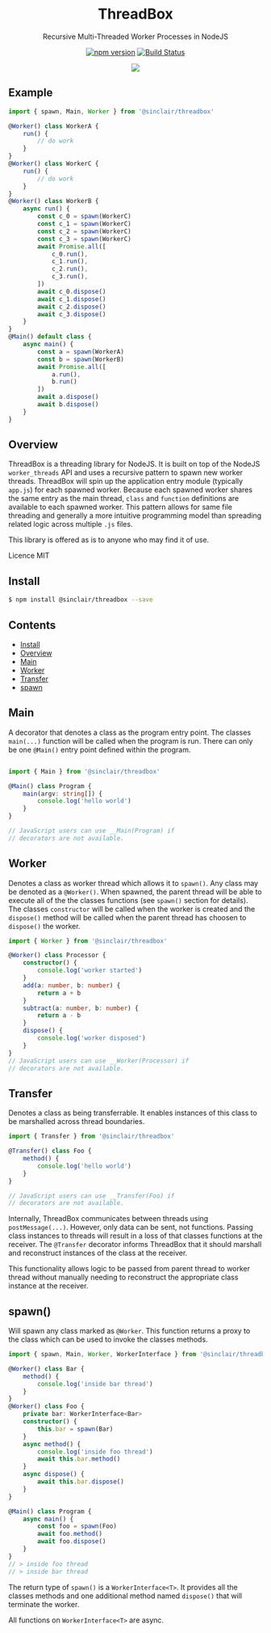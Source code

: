 <div align='center'>

<h1>ThreadBox</h1>

<p>Recursive Multi-Threaded Worker Processes in NodeJS</p>

[![npm version](https://badge.fury.io/js/%40sinclair%2Fthreadbox.svg)](https://badge.fury.io/js/%40sinclair%2Fthreadbox)
[![Build Status](https://travis-ci.org/sinclairzx81/threadbox.svg?branch=master)](https://travis-ci.org/sinclairzx81/threadbox)

<img src='./docs/logo.png'></img>

</div>

## Example

```typescript
import { spawn, Main, Worker } from '@sinclair/threadbox'

@Worker() class WorkerA {
    run() {
        // do work
    }
}
@Worker() class WorkerC {
    run() {
        // do work
    }
}
@Worker() class WorkerB {
    async run() {
        const c_0 = spawn(WorkerC)
        const c_1 = spawn(WorkerC)
        const c_2 = spawn(WorkerC)
        const c_3 = spawn(WorkerC)
        await Promise.all([
            c_0.run(),
            c_1.run(),
            c_2.run(),
            c_3.run(),
        ])
        await c_0.dispose()
        await c_1.dispose()
        await c_2.dispose()
        await c_3.dispose()
    }
}
@Main() default class {
    async main() {
        const a = spawn(WorkerA)
        const b = spawn(WorkerB)
        await Promise.all([
            a.run(),
            b.run() 
        ])
        await a.dispose()
        await b.dispose()
    }
}
```

<a name="Overview"></a>
## Overview

ThreadBox is a threading library for NodeJS. It is built on top of the NodeJS `worker_threads` API and uses a recursive pattern to spawn new worker threads. ThreadBox will spin up the application entry module (typically `app.js`) for each spawned worker. Because each spawned worker shares the same entry as the main thread, `class` and `function` definitions are available to each spawned worker. This pattern allows for same file threading and generally a more intuitive programming model than spreading related logic across multiple `.js` files.

This library is offered as is to anyone who may find it of use.

Licence MIT

<a name="Install"></a>

## Install
```bash
$ npm install @sinclair/threadbox --save
```

## Contents
- [Install](#Install)
- [Overview](Overview)
- [Main](#Main)
- [Worker](#Worker)
- [Transfer](#Transfer)
- [spawn](#spawn)

<a name="Main"></a>
## Main

A decorator that denotes a class as the program entry point. The classes `main(...)` function will be called when the program is run. There can only be one `@Main()` entry point defined within the program.

```typescript

import { Main } from '@sinclair/threadbox'

@Main() class Program {
    main(argv: string[]) {
        console.log('hello world')
    }
}

// JavaScript users can use __Main(Program) if
// decorators are not available.
```

<a name="Worker"></a >
## Worker

Denotes a class as worker thread which allows it to `spawn()`. Any class may be denoted as a `@Worker()`. When spawned, the parent thread will be able to execute all of the the classes functions (see `spawn()` section for details). The classes `constructor` will be called when the worker is created and the `dispose()` method will be called when the parent thread has choosen to `dispose()` the worker.
```typescript
import { Worker } from '@sinclair/threadbox'

@Worker() class Processor {
    constructor() {
        console.log('worker started')
    }
    add(a: number, b: number) {
        return a + b
    }
    subtract(a: number, b: number) {
        return a - b
    }
    dispose() {
        console.log('worker disposed')
    }
}
// JavaScript users can use __Worker(Processor) if
// decorators are not available.
```


## Transfer
Denotes a class as being transferrable. It enables instances of this class to be marshalled across thread boundaries.
```typescript
import { Transfer } from '@sinclair/threadbox'

@Transfer() class Foo {
    method() {
        console.log('hello world')
    }
}

// JavaScript users can use __Transfer(Foo) if
// decorators are not available.
```
Internally, ThreadBox communicates between threads using  `postMessage(...)`. However, only data can be sent, not functions. Passing class instances to threads will result in a loss of that classes functions at the receiver. The `@Transfer` decorator informs ThreadBox that it should marshall and reconstruct instances of the class at the receiver.

This functionality allows logic to be passed from parent thread to worker thread without manually needing to reconstruct the appropriate class instance at the receiver.

<a name="spawn"></a >
## spawn()

Will spawn any class marked as `@Worker`. This function returns a proxy to the class which can be used to invoke the classes methods.

```typescript
import { spawn, Main, Worker, WorkerInterface } from '@sinclair/threadbox'

@Worker() class Bar {
    method() { 
        console.log('inside bar thread')
    }
}
@Worker() class Foo {
    private bar: WorkerInterface<Bar>
    constructor() {
        this.bar = spawn(Bar)
    }
    async method() {
        console.log('inside foo thread')
        await this.bar.method()
    }
    async dispose() {
        await this.bar.dispose()
    }
}

@Main() class Program {
    async main() {
        const foo = spawn(Foo)
        await foo.method()
        await foo.dispose()
    }
}
// > inside foo thread
// > inside bar thread
```
The return type of `spawn()` is a `WorkerInterface<T>`. It provides all the classes methods and one additional method named `dispose()` that will terminate the worker.

All functions on `WorkerInterface<T>` are async. 
